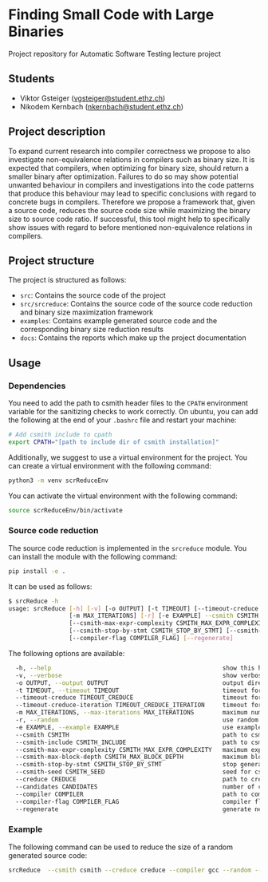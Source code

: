 # Finding Small Code with Large Binaries

Project repository for Automatic Software Testing lecture project

## Students

- Viktor Gsteiger (<vgsteiger@student.ethz.ch>)
- Nikodem Kernbach (<nkernbach@student.ethz.ch>)

## Project description

To expand current research into compiler correctness we propose to also investigate non-equivalence relations in compilers such as binary size.
It is expected that compilers, when optimizing for binary size, should return a smaller binary after optimization.
Failures to do so may show potential unwanted behaviour in compilers and investigations into the code patterns that produce this behaviour may lead to specific conclusions with regard to concrete bugs in compilers.
Therefore we propose a framework that, given a source code, reduces the source code size while maximizing the binary size to source code ratio.
If successful, this tool might help to specifically show issues with regard to before mentioned non-equivalence relations in compilers.

## Project structure

The project is structured as follows:

- `src`: Contains the source code of the project
- `src/srcreduce`: Contains the source code of the source code reduction and binary size maximization framework
- `examples`: Contains example generated source code and the corresponding binary size reduction results
- `docs`: Contains the reports which make up the project documentation

## Usage

### Dependencies

You need to add the path to csmith header files to the `CPATH` environment variable for the sanitizing checks to work correctly. On ubuntu, you can add the following at the end of your `.bashrc` file and restart your machine:

```bash
# Add csmith include to cpath
export CPATH="[path to include dir of csmith installation]"
```

Additionally, we suggest to use a virtual environment for the project. You can create a virtual environment with the following command:

```bash
python3 -m venv scrReduceEnv
```

You can activate the virtual environment with the following command:

```bash
source scrReduceEnv/bin/activate
```

### Source code reduction

The source code reduction is implemented in the `srcreduce` module. You can install the module with the following command:

```bash
pip install -e .
```

It can be used as follows:

```bash
$ srcReduce -h
usage: srcReduce [-h] [-v] [-o OUTPUT] [-t TIMEOUT] [--timeout-creduce TIMEOUT_CREDUCE] [--timeout-creduce-iteration TIMEOUT_CREDUCE_ITERATION]
                 [-m MAX_ITERATIONS] [-r] [-e EXAMPLE] --csmith CSMITH --csmith-include CSMITH_INCLUDE
                 [--csmith-max-expr-complexity CSMITH_MAX_EXPR_COMPLEXITY] [--csmith-max-block-depth CSMITH_MAX_BLOCK_DEPTH]
                 [--csmith-stop-by-stmt CSMITH_STOP_BY_STMT] [--csmith-seed CSMITH_SEED] --creduce CREDUCE [--candidates CANDIDATES] --compiler COMPILER
                 [--compiler-flag COMPILER_FLAG] [--regenerate]
```

The following options are available:

```bash
  -h, --help                                                show this help message and exit
  -v, --verbose                                             show verbose output
  -o OUTPUT, --output OUTPUT                                output directory
  -t TIMEOUT, --timeout TIMEOUT                             timeout for the framework in seconds
  --timeout-creduce TIMEOUT_CREDUCE                         timeout for creduce passes in seconds
  --timeout-creduce-iteration TIMEOUT_CREDUCE_ITERATION     timeout for creduce per iteration in seconds
  -m MAX_ITERATIONS, --max-iterations MAX_ITERATIONS        maximum number of iterations
  -r, --random                                              use random source code generation
  -e EXAMPLE, --example EXAMPLE                             use example source code generation based on the given example file
  --csmith CSMITH                                           path to csmith
  --csmith-include CSMITH_INCLUDE                           path to csmith include
  --csmith-max-expr-complexity CSMITH_MAX_EXPR_COMPLEXITY   maximum expression complexity
  --csmith-max-block-depth CSMITH_MAX_BLOCK_DEPTH           maximum block depth
  --csmith-stop-by-stmt CSMITH_STOP_BY_STMT                 stop generating code after this many statements
  --csmith-seed CSMITH_SEED                                 seed for csmith
  --creduce CREDUCE                                         path to creduce
  --candidates CANDIDATES                                   number of cvsise canidates
  --compiler COMPILER                                       path to compiler
  --compiler-flag COMPILER_FLAG                             compiler flag
  --regenerate                                              generate new code if no new candidates are found for the current initial code
```

### Example

The following command can be used to reduce the size of a random generated source code:

```bash
srcReduce  --csmith csmith --creduce creduce --compiler gcc --random --output [OUTPUT_DIR] --csmith-include [CSMITH_UNCLUDE] --timeout-creduce 10 --timeout-creduce-iteration 150 --timeout 900
```
